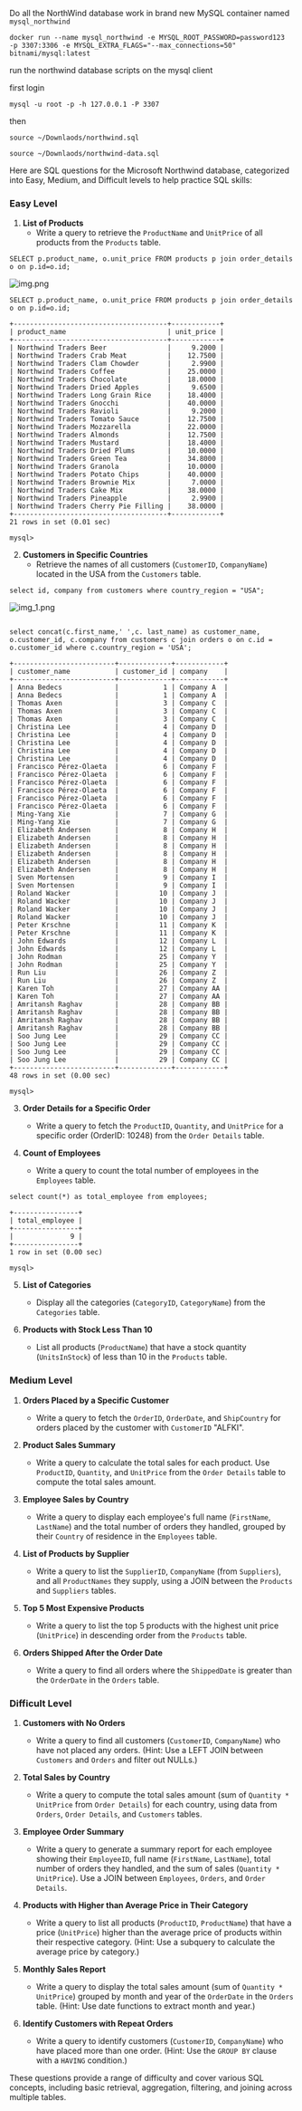 Do all the NorthWind database work in brand new MySQL container named `mysql_northwind`

`docker run --name mysql_northwind -e MYSQL_ROOT_PASSWORD=password123  -p 3307:3306 -e MYSQL_EXTRA_FLAGS="--max_connections=50"  bitnami/mysql:latest`



run the northwind database scripts on the mysql client

first login

`mysql -u root -p -h 127.0.0.1 -P 3307`

then

`source ~/Downlaods/northwind.sql`

`source ~/Downlaods/northwind-data.sql`





Here are SQL questions for the Microsoft Northwind database, categorized into Easy, Medium, and Difficult levels to help practice SQL skills:

### **Easy Level**
1. **List of Products**
    - Write a query to retrieve the `ProductName` and `UnitPrice` of all products from the `Products` table.
```declarative
SELECT p.product_name, o.unit_price FROM products p join order_details o on p.id=o.id;
```
![img.png](img.png)

```declarative
SELECT p.product_name, o.unit_price FROM products p join order_details o on p.id=o.id;
```

```
+--------------------------------------+------------+
| product_name                         | unit_price |
+--------------------------------------+------------+
| Northwind Traders Beer               |     9.2000 |
| Northwind Traders Crab Meat          |    12.7500 |
| Northwind Traders Clam Chowder       |     2.9900 |
| Northwind Traders Coffee             |    25.0000 |
| Northwind Traders Chocolate          |    18.0000 |
| Northwind Traders Dried Apples       |     9.6500 |
| Northwind Traders Long Grain Rice    |    18.4000 |
| Northwind Traders Gnocchi            |    40.0000 |
| Northwind Traders Ravioli            |     9.2000 |
| Northwind Traders Tomato Sauce       |    12.7500 |
| Northwind Traders Mozzarella         |    22.0000 |
| Northwind Traders Almonds            |    12.7500 |
| Northwind Traders Mustard            |    18.4000 |
| Northwind Traders Dried Plums        |    10.0000 |
| Northwind Traders Green Tea          |    34.8000 |
| Northwind Traders Granola            |    10.0000 |
| Northwind Traders Potato Chips       |    40.0000 |
| Northwind Traders Brownie Mix        |     7.0000 |
| Northwind Traders Cake Mix           |    38.0000 |
| Northwind Traders Pineapple          |     2.9900 |
| Northwind Traders Cherry Pie Filling |    38.0000 |
+--------------------------------------+------------+
21 rows in set (0.01 sec)

mysql>

```


2. **Customers in Specific Countries**
    - Retrieve the names of all customers (`CustomerID`, `CompanyName`) located in the USA from the `Customers` table.

```declarative
select id, company from customers where country_region = "USA";
```
![img_1.png](img_1.png)

```declarative

select concat(c.first_name,' ',c. last_name) as customer_name, o.customer_id, c.company from customers c join orders o on c.id = o.customer_id where c.country_region = 'USA';
```
```
+-------------------------+-------------+------------+
| customer_name           | customer_id | company    |
+-------------------------+-------------+------------+
| Anna Bedecs             |           1 | Company A  |
| Anna Bedecs             |           1 | Company A  |
| Thomas Axen             |           3 | Company C  |
| Thomas Axen             |           3 | Company C  |
| Thomas Axen             |           3 | Company C  |
| Christina Lee           |           4 | Company D  |
| Christina Lee           |           4 | Company D  |
| Christina Lee           |           4 | Company D  |
| Christina Lee           |           4 | Company D  |
| Christina Lee           |           4 | Company D  |
| Francisco Pérez-Olaeta  |           6 | Company F  |
| Francisco Pérez-Olaeta  |           6 | Company F  |
| Francisco Pérez-Olaeta  |           6 | Company F  |
| Francisco Pérez-Olaeta  |           6 | Company F  |
| Francisco Pérez-Olaeta  |           6 | Company F  |
| Francisco Pérez-Olaeta  |           6 | Company F  |
| Ming-Yang Xie           |           7 | Company G  |
| Ming-Yang Xie           |           7 | Company G  |
| Elizabeth Andersen      |           8 | Company H  |
| Elizabeth Andersen      |           8 | Company H  |
| Elizabeth Andersen      |           8 | Company H  |
| Elizabeth Andersen      |           8 | Company H  |
| Elizabeth Andersen      |           8 | Company H  |
| Elizabeth Andersen      |           8 | Company H  |
| Sven Mortensen          |           9 | Company I  |
| Sven Mortensen          |           9 | Company I  |
| Roland Wacker           |          10 | Company J  |
| Roland Wacker           |          10 | Company J  |
| Roland Wacker           |          10 | Company J  |
| Roland Wacker           |          10 | Company J  |
| Peter Krschne           |          11 | Company K  |
| Peter Krschne           |          11 | Company K  |
| John Edwards            |          12 | Company L  |
| John Edwards            |          12 | Company L  |
| John Rodman             |          25 | Company Y  |
| John Rodman             |          25 | Company Y  |
| Run Liu                 |          26 | Company Z  |
| Run Liu                 |          26 | Company Z  |
| Karen Toh               |          27 | Company AA |
| Karen Toh               |          27 | Company AA |
| Amritansh Raghav        |          28 | Company BB |
| Amritansh Raghav        |          28 | Company BB |
| Amritansh Raghav        |          28 | Company BB |
| Amritansh Raghav        |          28 | Company BB |
| Soo Jung Lee            |          29 | Company CC |
| Soo Jung Lee            |          29 | Company CC |
| Soo Jung Lee            |          29 | Company CC |
| Soo Jung Lee            |          29 | Company CC |
+-------------------------+-------------+------------+
48 rows in set (0.00 sec)

mysql>

```

3. **Order Details for a Specific Order**
    - Write a query to fetch the `ProductID`, `Quantity`, and `UnitPrice` for a specific order (OrderID: 10248) from the `Order Details` table.

4. **Count of Employees**
    - Write a query to count the total number of employees in the `Employees` table.

```declarative
select count(*) as total_employee from employees;
```
```
+----------------+
| total_employee |
+----------------+
|              9 |
+----------------+
1 row in set (0.00 sec)

mysql>

```

5. **List of Categories**
    - Display all the categories (`CategoryID`, `CategoryName`) from the `Categories` table.

6. **Products with Stock Less Than 10**
    - List all products (`ProductName`) that have a stock quantity (`UnitsInStock`) of less than 10 in the `Products` table.

### **Medium Level**
1. **Orders Placed by a Specific Customer**
    - Write a query to fetch the `OrderID`, `OrderDate`, and `ShipCountry` for orders placed by the customer with `CustomerID` "ALFKI".

2. **Product Sales Summary**
    - Write a query to calculate the total sales for each product. Use `ProductID`, `Quantity`, and `UnitPrice` from the `Order Details` table to compute the total sales amount.

3. **Employee Sales by Country**
    - Write a query to display each employee's full name (`FirstName`, `LastName`) and the total number of orders they handled, grouped by their `Country` of residence in the `Employees` table.

4. **List of Products by Supplier**
    - Write a query to list the `SupplierID`, `CompanyName` (from `Suppliers`), and all `ProductNames` they supply, using a JOIN between the `Products` and `Suppliers` tables.

5. **Top 5 Most Expensive Products**
    - Write a query to list the top 5 products with the highest unit price (`UnitPrice`) in descending order from the `Products` table.

6. **Orders Shipped After the Order Date**
    - Write a query to find all orders where the `ShippedDate` is greater than the `OrderDate` in the `Orders` table.

### **Difficult Level**
1. **Customers with No Orders**
    - Write a query to find all customers (`CustomerID`, `CompanyName`) who have not placed any orders. (Hint: Use a LEFT JOIN between `Customers` and `Orders` and filter out NULLs.)

2. **Total Sales by Country**
    - Write a query to compute the total sales amount (sum of `Quantity * UnitPrice` from `Order Details`) for each country, using data from `Orders`, `Order Details`, and `Customers` tables.

3. **Employee Order Summary**
    - Write a query to generate a summary report for each employee showing their `EmployeeID`, full name (`FirstName`, `LastName`), total number of orders they handled, and the sum of sales (`Quantity * UnitPrice`). Use a JOIN between `Employees`, `Orders`, and `Order Details`.

4. **Products with Higher than Average Price in Their Category**
    - Write a query to list all products (`ProductID`, `ProductName`) that have a price (`UnitPrice`) higher than the average price of products within their respective category. (Hint: Use a subquery to calculate the average price by category.)

5. **Monthly Sales Report**
    - Write a query to display the total sales amount (sum of `Quantity * UnitPrice`) grouped by month and year of the `OrderDate` in the `Orders` table. (Hint: Use date functions to extract month and year.)

6. **Identify Customers with Repeat Orders**
    - Write a query to identify customers (`CustomerID`, `CompanyName`) who have placed more than one order. (Hint: Use the `GROUP BY` clause with a `HAVING` condition.)

These questions provide a range of difficulty and cover various SQL concepts, including basic retrieval, aggregation, filtering, and joining across multiple tables.